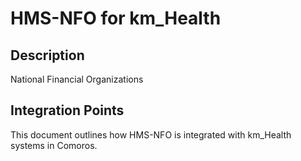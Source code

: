 # HMS-NFO for km_Health

## Description

National Financial Organizations

## Integration Points

This document outlines how HMS-NFO is integrated with km_Health systems in Comoros.
